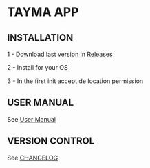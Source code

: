 # TAYMA APP

## INSTALLATION
1 - Download  last version in  [Releases](https://github.com/telmomm/tayma_app/releases)

2 - Install for your OS

3 - In the first init accept de location permission

## USER MANUAL
See [User Manual](https://telmomm.github.io/tayma_app/)

## VERSION CONTROL
See [CHANGELOG](CHANGELOG.md)
